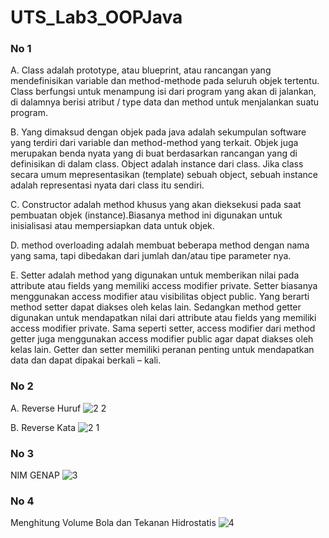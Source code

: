 # UTS_Lab3_OOPJava
### No 1 
A. Class adalah prototype, atau blueprint, atau rancangan yang mendefinisikan variable dan method-methode pada seluruh objek tertentu. Class berfungsi untuk menampung isi dari program yang akan di jalankan, di dalamnya berisi atribut / type data dan method untuk menjalankan suatu program.

B. Yang dimaksud dengan objek pada java adalah sekumpulan software yang terdiri dari variable dan method-method yang terkait. Objek juga merupakan benda nyata yang di buat berdasarkan rancangan yang di definisikan di dalam class. Object adalah instance dari class. Jika class secara umum mepresentasikan (template) sebuah object, sebuah instance adalah representasi nyata dari class itu sendiri.

C. Constructor adalah method khusus yang akan dieksekusi pada saat pembuatan objek (instance).Biasanya method ini digunakan untuk inisialisasi atau mempersiapkan data untuk objek.

D. method overloading adalah membuat beberapa method dengan nama yang sama, tapi dibedakan dari jumlah dan/atau tipe parameter nya.

E. Setter adalah method yang digunakan untuk memberikan nilai pada attribute atau fields yang memiliki access modifier private. Setter biasanya menggunakan access modifier atau visibilitas object public. Yang berarti method setter dapat diakses oleh kelas lain. 
Sedangkan method getter digunakan untuk mendapatkan nilai dari attribute atau fields yang memiliki access modifier private. Sama seperti setter, access modifier dari method getter juga menggunakan access modifier public agar dapat diakses oleh kelas lain. 
Getter dan setter memiliki peranan penting untuk mendapatkan data dan dapat dipakai berkali – kali. 

### No 2
A. Reverse Huruf
![2 2](https://user-images.githubusercontent.com/115088806/236632173-bc11825c-5860-4da9-8516-612ef34a18a5.png)

B. Reverse Kata
![2 1](https://user-images.githubusercontent.com/115088806/236632185-62ee65b4-72d1-4dc5-a6ec-0b0d8c117fc3.png)

### No 3
NIM GENAP
![3](https://user-images.githubusercontent.com/115088806/236632194-148bf2f8-50d1-46a4-910d-38175ba4557e.png)

### No 4
Menghitung Volume Bola dan Tekanan Hidrostatis
![4](https://user-images.githubusercontent.com/115088806/236632321-025739e2-1029-4e73-ac23-d84ad53d98d5.png)


